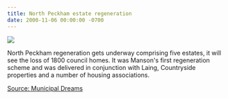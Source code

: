 ```yaml
---
title: North Peckham estate regeneration
date: 2000-11-06 00:00:00 -0700
---
```


![](http://35percent.org/img/northpeckhamaerial.jpg)

North Peckham regeneration gets underway comprising five estates, it will see the loss of 1800 council homes. It was Manson's first regeneration scheme and was delivered in conjunction with Laing, Countryside properties and a number of housing associations.

[Source: Municipal Dreams](https://municipaldreams.wordpress.com/2016/10/25/the-five-estates-peckham-part-iii/)
